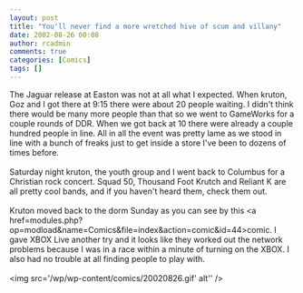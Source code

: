 ```yaml
---
layout: post
title: "You'll never find a more wretched hive of scum and villany"
date: 2002-08-26 00:08
author: rcadmin
comments: true
categories: [Comics]
tags: []
---
```

The Jaguar release at Easton was not at all what I expected. When kruton, Goz and I got there at 9:15 there were about 20 people waiting. I didn't think there would be many more people than that so we went to GameWorks for a couple rounds of DDR. When we got back at 10 there were already a couple hundred people in line. All in all the event was pretty lame as we stood in line with a bunch of freaks just to get inside a store I've been to dozens of times before. 
<br />
<br />
Saturday night kruton, the youth group and I went back to Columbus for a Christian rock concert. Squad 50, Thousand Foot Krutch and Reliant K are all pretty cool bands, and if you haven't heard them, check them out. 
<br />
<br />
Kruton moved back to the dorm Sunday as you can see by this <a href=modules.php?op=modload&name=Comics&file=index&action=comic&id=44>comic.</a> I gave XBOX Live another try and it looks like they worked out the network problems because I was in a race within a minute of turning on the XBOX. I also had no trouble at all finding people to play with. <br /><br /><!--more--><img src='/wp/wp-content/comics/20020826.gif' alt'' />
